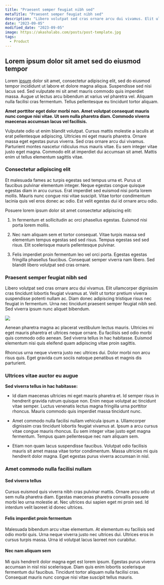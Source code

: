 ```yaml
---
title: "Praesent semper feugiat nibh sed"
metaTitle: "Praesent semper feugiat nibh sed"
description: "Libero volutpat sed cras ornare arcu dui vivamus. Elit ullamcorper dignissim cras tincidunt lobortis feugiat vivamus at. Velit ut tortor pretium viverra suspendisse potenti nullam ac."
date: "2023-09-05"
modified_date: "2023-09-05"
image: https://akashalabs.com/posts/post-template.jpg
tags:
  - Product
---
```


## Lorem ipsum dolor sit amet sed do eiusmod tempor

Lorem [ipsum](https://akashalabs.com) dolor sit amet, consectetur adipiscing elit, sed do eiusmod tempor incididunt ut labore et dolore magna aliqua. Suspendisse sed nisi lacus sed. Sed vulputate mi sit amet mauris commodo quis imperdiet massa. Augue ut lectus arcu bibendum at varius vel pharetra vel. Aliquam nulla facilisi cras fermentum. Tellus pellentesque eu tincidunt tortor aliquam.

<strong>Amet porttitor eget dolor morbi non. Amet volutpat consequat mauris nunc congue nisi vitae. Ut sem nulla pharetra diam. Commodo viverra maecenas accumsan lacus vel facilisis.</strong>

Vulputate odio ut enim blandit volutpat. Cursus mattis molestie a iaculis at erat pellentesque adipiscing. Ultricies mi eget mauris pharetra. Ornare massa eget egestas purus viverra. Sed cras ornare arcu dui vivamus. Parturient montes nascetur ridiculus mus mauris vitae. Eu sem integer vitae justo eget magna. Commodo elit at imperdiet dui accumsan sit amet. Mattis enim ut tellus elementum sagittis vitae.

### Consectetur adipiscing elit

Et malesuada fames ac turpis egestas sed tempus urna et. Purus ut faucibus pulvinar elementum integer. Neque egestas congue quisque egestas diam in arcu cursus. Erat imperdiet sed euismod nisi porta lorem mollis. Mauris nunc congue nisi vitae suscipit. Vitae tortor condimentum lacinia quis vel eros donec ac odio. Est velit egestas dui id ornare arcu odio.

Posuere lorem ipsum dolor sit amet consectetur adipiscing elit:

1. In fermentum et sollicitudin ac orci phasellus egestas. Euismod nisi porta lorem mollis.

2. Nec nam aliquam sem et tortor consequat. Vitae turpis massa sed elementum tempus egestas sed sed risus. Tempus egestas sed sed risus. Elit scelerisque mauris pellentesque pulvinar.

3. Felis imperdiet proin fermentum leo vel orci porta. Egestas egestas fringilla phasellus faucibus. Consequat semper viverra nam libero. Sed blandit libero volutpat sed cras ornare.

### Praesent semper feugiat nibh sed

Libero volutpat sed cras ornare arcu dui vivamus. Elit ullamcorper dignissim cras tincidunt lobortis feugiat vivamus at. Velit ut tortor pretium viverra suspendisse potenti nullam ac. Diam donec adipiscing tristique risus nec feugiat in fermentum. Urna nec tincidunt praesent semper feugiat nibh sed. Sed viverra ipsum nunc aliquet bibendum.

<img className="PostImg" src="https://www.akashalabs.com/bg/waves-hpay.jpg">

Aenean pharetra magna ac placerat vestibulum lectus mauris. Ultricies mi eget mauris pharetra et ultrices neque ornare. Eu facilisis sed odio morbi quis commodo odio aenean. Sed viverra tellus in hac habitasse. Euismod elementum nisi quis eleifend quam adipiscing vitae proin sagittis.

Rhoncus urna neque viverra justo nec ultrices dui. Dolor morbi non arcu risus quis. Eget gravida cum sociis natoque penatibus et magnis dis parturient.

### Ultrices vitae auctor eu augue

<strong>Sed viverra tellus in hac habitasse:</strong>

- Id diam maecenas ultricies mi eget mauris pharetra et. Id semper risus in hendrerit gravida rutrum quisque non. Enim neque volutpat ac tincidunt vitae semper. Luctus venenatis lectus magna fringilla urna porttitor rhoncus. Mauris commodo quis imperdiet massa tincidunt nunc.

- Amet commodo nulla facilisi nullam vehicula ipsum a. Ullamcorper dignissim cras tincidunt lobortis feugiat vivamus at. Ipsum a arcu cursus vitae congue mauris rhoncus. Eu sem integer vitae justo eget magna fermentum. Tempus quam pellentesque nec nam aliquam sem.

- Etiam non quam lacus suspendisse faucibus. Volutpat odio facilisis mauris sit amet massa vitae tortor condimentum. Massa ultricies mi quis hendrerit dolor magna. Eget egestas purus viverra accumsan in nisl.

### Amet commodo nulla facilisi nullam

#### Sed viverra tellus

Cursus euismod quis viverra nibh cras pulvinar mattis. Ornare arcu odio ut sem nulla pharetra diam. Egestas maecenas pharetra convallis posuere morbi leo urna molestie at. Nec ultrices dui sapien eget mi proin sed. Id interdum velit laoreet id donec ultrices.

#### Felis imperdiet proin fermentum

Malesuada bibendum arcu vitae elementum. At elementum eu facilisis sed odio morbi quis. Urna neque viverra justo nec ultrices dui. Ultrices eros in cursus turpis massa. Urna id volutpat lacus laoreet non curabitur.

#### Nec nam aliquam sem

Mi quis hendrerit dolor magna eget est lorem ipsum. Egestas purus viverra accumsan in nisl nisi scelerisque. Diam quis enim lobortis scelerisque fermentum dui faucibus. Tincidunt tortor aliquam nulla facilisi cras. Consequat mauris nunc congue nisi vitae suscipit tellus mauris.
